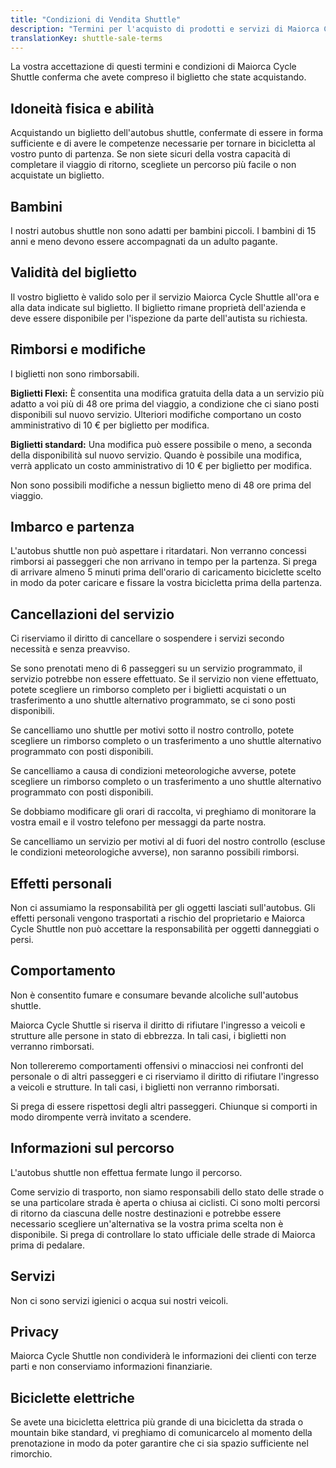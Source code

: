 ```yaml
---
title: "Condizioni di Vendita Shuttle"
description: "Termini per l'acquisto di prodotti e servizi di Maiorca Cycle Shuttle."
translationKey: shuttle-sale-terms
---
```


La vostra accettazione di questi termini e condizioni di Maiorca Cycle Shuttle conferma che avete compreso il biglietto che state acquistando.

## Idoneità fisica e abilità

Acquistando un biglietto dell'autobus shuttle, confermate di essere in forma sufficiente e di avere le competenze necessarie per tornare in bicicletta al vostro punto di partenza. Se non siete sicuri della vostra capacità di completare il viaggio di ritorno, scegliete un percorso più facile o non acquistate un biglietto.

## Bambini

I nostri autobus shuttle non sono adatti per bambini piccoli. I bambini di 15 anni e meno devono essere accompagnati da un adulto pagante.

## Validità del biglietto

Il vostro biglietto è valido solo per il servizio Maiorca Cycle Shuttle all'ora e alla data indicate sul biglietto. Il biglietto rimane proprietà dell'azienda e deve essere disponibile per l'ispezione da parte dell'autista su richiesta.

## Rimborsi e modifiche

I biglietti non sono rimborsabili.

**Biglietti Flexi:** È consentita una modifica gratuita della data a un servizio più adatto a voi più di 48 ore prima del viaggio, a condizione che ci siano posti disponibili sul nuovo servizio. Ulteriori modifiche comportano un costo amministrativo di 10 € per biglietto per modifica.

**Biglietti standard:** Una modifica può essere possibile o meno, a seconda della disponibilità sul nuovo servizio. Quando è possibile una modifica, verrà applicato un costo amministrativo di 10 € per biglietto per modifica.

Non sono possibili modifiche a nessun biglietto meno di 48 ore prima del viaggio.

## Imbarco e partenza

L'autobus shuttle non può aspettare i ritardatari. Non verranno concessi rimborsi ai passeggeri che non arrivano in tempo per la partenza. Si prega di arrivare almeno 5 minuti prima dell'orario di caricamento biciclette scelto in modo da poter caricare e fissare la vostra bicicletta prima della partenza.

## Cancellazioni del servizio

Ci riserviamo il diritto di cancellare o sospendere i servizi secondo necessità e senza preavviso.

Se sono prenotati meno di 6 passeggeri su un servizio programmato, il servizio potrebbe non essere effettuato. Se il servizio non viene effettuato, potete scegliere un rimborso completo per i biglietti acquistati o un trasferimento a uno shuttle alternativo programmato, se ci sono posti disponibili.

Se cancelliamo uno shuttle per motivi sotto il nostro controllo, potete scegliere un rimborso completo o un trasferimento a uno shuttle alternativo programmato con posti disponibili.

Se cancelliamo a causa di condizioni meteorologiche avverse, potete scegliere un rimborso completo o un trasferimento a uno shuttle alternativo programmato con posti disponibili.

Se dobbiamo modificare gli orari di raccolta, vi preghiamo di monitorare la vostra email e il vostro telefono per messaggi da parte nostra.

Se cancelliamo un servizio per motivi al di fuori del nostro controllo (escluse le condizioni meteorologiche avverse), non saranno possibili rimborsi.

## Effetti personali

Non ci assumiamo la responsabilità per gli oggetti lasciati sull'autobus. Gli effetti personali vengono trasportati a rischio del proprietario e Maiorca Cycle Shuttle non può accettare la responsabilità per oggetti danneggiati o persi.

## Comportamento

Non è consentito fumare e consumare bevande alcoliche sull'autobus shuttle.

Maiorca Cycle Shuttle si riserva il diritto di rifiutare l'ingresso a veicoli e strutture alle persone in stato di ebbrezza. In tali casi, i biglietti non verranno rimborsati.

Non tollereremo comportamenti offensivi o minacciosi nei confronti del personale o di altri passeggeri e ci riserviamo il diritto di rifiutare l'ingresso a veicoli e strutture. In tali casi, i biglietti non verranno rimborsati.

Si prega di essere rispettosi degli altri passeggeri. Chiunque si comporti in modo dirompente verrà invitato a scendere.

## Informazioni sul percorso

L'autobus shuttle non effettua fermate lungo il percorso.

Come servizio di trasporto, non siamo responsabili dello stato delle strade o se una particolare strada è aperta o chiusa ai ciclisti. Ci sono molti percorsi di ritorno da ciascuna delle nostre destinazioni e potrebbe essere necessario scegliere un'alternativa se la vostra prima scelta non è disponibile. Si prega di controllare lo stato ufficiale delle strade di Maiorca prima di pedalare.

## Servizi

Non ci sono servizi igienici o acqua sui nostri veicoli.

## Privacy

Maiorca Cycle Shuttle non condividerà le informazioni dei clienti con terze parti e non conserviamo informazioni finanziarie.

## Biciclette elettriche

Se avete una bicicletta elettrica più grande di una bicicletta da strada o mountain bike standard, vi preghiamo di comunicarcelo al momento della prenotazione in modo da poter garantire che ci sia spazio sufficiente nel rimorchio.

